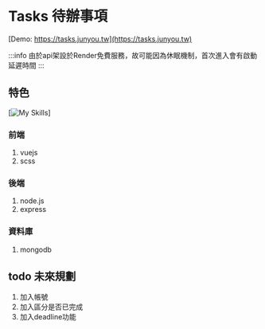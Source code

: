 # Tasks 待辦事項

[Demo: https://tasks.junyou.tw](https://tasks.junyou.tw)

:::info
由於api架設於Render免費服務，故可能因為休眠機制，首次進入會有啟動延遲時間
:::

## 特色
[![My Skills](https://skillicons.dev/icons?i=sass,vuejs,nodejs,express,mongodb&theme=light)]
### 前端
1. vuejs
2. scss
### 後端
1. node.js
2. express

### 資料庫
1. mongodb

## todo 未來規劃
1. 加入帳號
2. 加入區分是否已完成
3. 加入deadline功能